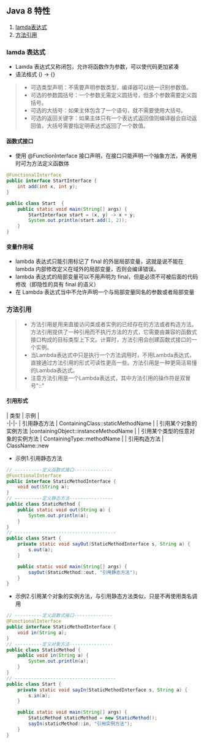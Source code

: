 ## Java 8 特性
1. [lamda表达式](#lamda-表达式)
2. [方法引用](#方法引用)

### lamda 表达式
- Lamda 表达式又称闭包，允许将函数作为参数，可以使代码更加紧凑
- 语法格式  () -> {}
 
> - 可选类型声明：不需要声明参数类型，编译器可以统一识别参数值。  
> - 可选的参数圆括号：一个参数无需定义圆括号，但多个参数需要定义圆括号。  
> - 可选的大括号：如果主体包含了一个语句，就不需要使用大括号。  
> - 可选的返回关键字：如果主体只有一个表达式返回值则编译器会自动返回值，大括号需要指定明表达式返回了一个数值。

#### 函数式接口
- 使用 @FunctionInterface 接口声明，在接口只能声明一个抽象方法，再使用时可为方法定义函数体
```java
@FunctionalInterface
public interface StartInterface {
    int add(int x, int y);
}

public class Start  {
    public static void main(String[] args) {
        StartInterface start = (x, y) -> x + y;
        System.out.println(start.add(1, 2));
    }
}
```
#### 变量作用域
- lambda 表达式只能引用标记了 final 的外层局部变量，这就是说不能在 lambda 内部修改定义在域外的局部变量，否则会编译错误。
- lambda 表达式的局部变量可以不用声明为 final，但是必须不可被后面的代码修改（即隐性的具有 final 的语义）
- 在 Lambda 表达式当中不允许声明一个与局部变量同名的参数或者局部变量

### 方法引用
> - 方法引用是用来直接访问类或者实例的已经存在的方法或者构造方法。方法引用提供了一种引用而不执行方法的方式，它需要由兼容的函数式接口构成的目标类型上下文。计算时，方法引用会创建函数式接口的一个实例。
> - 当Lambda表达式中只是执行一个方法调用时，不用Lambda表达式，直接通过方法引用的形式可读性更高一些。方法引用是一种更简洁易懂的Lambda表达式。
> - 注意方法引用是一个Lambda表达式，其中方法引用的操作符是双冒号"::"

#### 引用形式
| 类型 | 示例 |   
-|-|-
| 引用静态方法	 | ContainingClass::staticMethodName |
| 引用某个对象的实例方法	 |containingObject::instanceMethodName |
| 引用某个类型的任意对象的实例方法 | ContainingType::methodName |
| 引用构造方法	| ClassName::new

- 示例1.引用静态方法
```java
// ----------定义函数式接口--------------
@FunctionalInterface
public interface StaticMethodInterface {
    void out(String a);
}
// ----------定义静态方法----------------
public class StaticMethod {
    public static void out(String a) {
        System.out.println(a);
    }
}
// -------------------------------------
public class Start {
    private static void sayOut(StaticMethodInterface s, String a) {
        s.out(a);
    }

    public static void main(String[] args) {
        sayOut(StaticMethod::out, "引用静态方法");
    }
}
```
- 示例2.引用某个对象的实例方法，与引用静态方法类似，只是不再使用类名调用
```java
// ----------定义函数式接口--------------
@FunctionalInterface
public interface StaticMethodInterface {
    void in(String a);
}
// ----------定义对象方法----------------
public class StaticMethod {
    public void in(String a) {
        System.out.println(a);
    }
}
// -------------------------------------
public class Start {
    private static void sayIn(StaticMethodInterface s, String a) {
        s.in(a);
    }

    public static void main(String[] args) {
        StaticMethod staticMethod = new StaticMethod();
        sayIn(staticMethod::in, "引用实例方法");
    }
}
```
